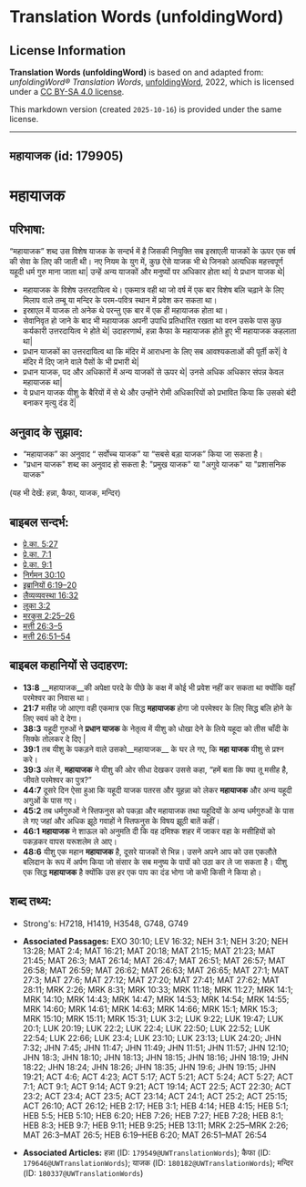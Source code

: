 # Translation Words (unfoldingWord)

## License Information

**Translation Words (unfoldingWord)** is based on and adapted from: _unfoldingWord® Translation Words_, [unfoldingWord](https://unfoldingword.org/utw), 2022, which is licensed under a [CC BY-SA 4.0 license](https://creativecommons.org/licenses/by-sa/4.0/legalcode.en).

This markdown version (created `2025-10-16`) is provided under the same license.



--------------------------------

## महायाजक (id: 179905)

महायाजक
=======

परिभाषा:
--------

“महायाजक” शब्द उस विशेष याजक के सन्दर्भ में है जिसकी नियुक्ति सब इस्राएली याजकों के ऊपर एक वर्ष की सेवा के लिए की जाती थी। नए नियम के युग में, कुछ ऐसे याजक भी थे जिनको अत्यधिक महत्त्वपूर्ण यहूदी धर्म गुरु माना जाता था\| उन्हें अन्य याजकों और मनुष्यों पर अधिकार होता था\| ये प्रधान याजक थे\|

* महायाजक के विशेष उत्तरदायित्व थे। एकमात्र वही था जो वर्ष में एक बार विशेष बलि चढ़ाने के लिए मिलाप वाले तम्बू या मन्दिर के परम\-पवित्र स्थान में प्रवेश कर सकता था।
* इस्राएल में याजक तो अनेक थे परन्तु एक बार में एक ही महायाजक होता था।
* सेवानिवृत हो जाने के बाद भी महायाजक अपनी उपाधि प्रतिधारित रखता था वरन उसके पास कुछ कर्यकारी उत्तरदायित्व भे होते थे\| उदाहरणार्थ, हन्ना कैफा के महायाजक होते हुए भी महायाजक कहलाता था\|
* प्रधान याजकों का उत्तरदायित्व था कि मंदिर में आराधना के लिए सब आवश्यकताओं की पूर्ती करें\| वे मंदिर में दिए जाने वाले पैसों के भी प्रभारी थे\|
* प्रधान याजक, पद और अधिकारों में अन्य याजकों से ऊपर थे\| उनसे अधिक अधिकार संपन्न केवल महायाजक था\|
* ये प्रधान याजक यीशु के बैरियों में से थे और उन्होंने रोमी अधिकारियों को प्रभावित किया कि उसको बंदी बनाकर मृत्यु दंड दें\|

अनुवाद के सुझाव:
----------------

* “महायाजक” का अनुवाद “ सर्वोच्च याजक” या “सबसे बड़ा याजक” किया जा सकता है।
* "प्रधान याजक" शब्द का अनुवाद हो सकता है: "प्रमुख याजक" या "अगुवे याजक" या "प्रशासनिक याजक"

(यह भी देखें: हन्ना, कैफा, याजक, मन्दिर)

बाइबल सन्दर्भ:
--------------

* [प्रे.का. 5:27](https://ref.ly/Acts5:27)
* [प्रे.का. 7:1](https://ref.ly/Acts7:1)
* [प्रे.का. 9:1](https://ref.ly/Acts9:1)
* [निर्गमन 30:10](https://ref.ly/Exod30:10)
* [इब्रानियों 6:19–20](https://ref.ly/Heb6:19-Heb6:20)
* [लैव्यव्यवस्था 16:32](https://ref.ly/Lev16:32)
* [लूका 3:2](https://ref.ly/Luke3:2)
* [मरकुस 2:25–26](https://ref.ly/Mark2:25-Mark2:26)
* [मत्ती 26:3–5](https://ref.ly/Matt26:3-Matt26:5)
* [मत्ती 26:51–54](https://ref.ly/Matt26:51-Matt26:54)

बाइबल कहानियों से उदाहरण:
-------------------------

* **13:8** \_\_महायाजक\_\_की अपेक्षा परदे के पीछे के कक्ष में कोई भी प्रवेश नहीं कर सकता था क्योंकि वहाँ परमेश्वर का निवास था।
* **21:7** मसीह जो आएगा वही एकमात्र एक सिद्ध **महायाजक** होगा जो परमेश्वर के लिए सिद्ध बलि होने के लिए स्वयं को दे देगा।
* **38:3** यहूदी गुरुओं ने **प्रधान याजक** के नेतृत्व में यीशु को धोखा देने के लिये यहूदा को तीस चाँदी के सिक्के तोलकर दे दिए \|
* **39:1** तब यीशु के पकड़ने वाले उसको\_\_महायाजक\_\_ के घर ले गए, कि **महा याजक** यीशु से प्रश्न करे।
* **39:3** अंत में, **महायाजक** ने यीशु की ओर सीधा देखकर उससे कहा, “हमें बता कि क्या तू मसीह है, जीवते परमेश्वर का पुत्र?”
* **44:7** दूसरे दिन ऐसा हुआ कि यहूदी याजक पतरस और यूहन्ना को लेकर **महायाजक** और अन्य यहूदी अगुओं के पास गए।
* **45:2** तब धर्मगुरुओं ने स्तिफनुस को पकड़ा और महायाजक तथा यहूदियों के अन्य धर्मगुरुओं के पास ले गए जहां और अधिक झूठे गवाहों ने स्तिफनुस के विषय झूठी बातें कहीं।
* **46:1** **महायाजक** ने शाऊल को अनुमति दी कि वह दमिश्क शहर में जाकर वहा के मसीहियों को पकड़कर वापस यरूशलेम ले आए।
* **48:6** यीशु एक महान **महायाजक** है, दूसरे याजकों से भिन्न। उसने अपने आप को उस एकलौते बलिदान के रूप में अर्पण किया जो संसार के सब मनुष्य के पापों को उठा कर ले जा सकता है। यीशु एक सिद्ध **महायाजक** है क्योंकि उस हर एक पाप का दंड भोगा जो कभी किसी ने किया हो।

शब्द तथ्य:
----------

* Strong's: H7218, H1419, H3548, G748, G749

* **Associated Passages:** EXO 30:10; LEV 16:32; NEH 3:1; NEH 3:20; NEH 13:28; MAT 2:4; MAT 16:21; MAT 20:18; MAT 21:15; MAT 21:23; MAT 21:45; MAT 26:3; MAT 26:14; MAT 26:47; MAT 26:51; MAT 26:57; MAT 26:58; MAT 26:59; MAT 26:62; MAT 26:63; MAT 26:65; MAT 27:1; MAT 27:3; MAT 27:6; MAT 27:12; MAT 27:20; MAT 27:41; MAT 27:62; MAT 28:11; MRK 2:26; MRK 8:31; MRK 10:33; MRK 11:18; MRK 11:27; MRK 14:1; MRK 14:10; MRK 14:43; MRK 14:47; MRK 14:53; MRK 14:54; MRK 14:55; MRK 14:60; MRK 14:61; MRK 14:63; MRK 14:66; MRK 15:1; MRK 15:3; MRK 15:10; MRK 15:11; MRK 15:31; LUK 3:2; LUK 9:22; LUK 19:47; LUK 20:1; LUK 20:19; LUK 22:2; LUK 22:4; LUK 22:50; LUK 22:52; LUK 22:54; LUK 22:66; LUK 23:4; LUK 23:10; LUK 23:13; LUK 24:20; JHN 7:32; JHN 7:45; JHN 11:47; JHN 11:49; JHN 11:51; JHN 11:57; JHN 12:10; JHN 18:3; JHN 18:10; JHN 18:13; JHN 18:15; JHN 18:16; JHN 18:19; JHN 18:22; JHN 18:24; JHN 18:26; JHN 18:35; JHN 19:6; JHN 19:15; JHN 19:21; ACT 4:6; ACT 4:23; ACT 5:17; ACT 5:21; ACT 5:24; ACT 5:27; ACT 7:1; ACT 9:1; ACT 9:14; ACT 9:21; ACT 19:14; ACT 22:5; ACT 22:30; ACT 23:2; ACT 23:4; ACT 23:5; ACT 23:14; ACT 24:1; ACT 25:2; ACT 25:15; ACT 26:10; ACT 26:12; HEB 2:17; HEB 3:1; HEB 4:14; HEB 4:15; HEB 5:1; HEB 5:5; HEB 5:10; HEB 6:20; HEB 7:26; HEB 7:27; HEB 7:28; HEB 8:1; HEB 8:3; HEB 9:7; HEB 9:11; HEB 9:25; HEB 13:11; MRK 2:25–MRK 2:26; MAT 26:3–MAT 26:5; HEB 6:19–HEB 6:20; MAT 26:51–MAT 26:54
* **Associated Articles:** हन्ना (ID: `179549@UWTranslationWords`); कैफा (ID: `179646@UWTranslationWords`); याजक (ID: `180182@UWTranslationWords`); मन्दिर (ID: `180337@UWTranslationWords`)

